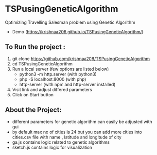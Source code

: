 # TSPusingGeneticAlgorithm
Optimizing Travelling Salesman problem using Genetic Algorithm
* Demo (https://krishnaa208.github.io/TSPusingGeneticAlgorithm/)

## To Run the project :

1. git clone https://github.com/krishnaa208/TSPusingGeneticAlgorithm
2. cd TSPusingGeneticAlgorithm
3. Run a local server (few options are listed below)
    * python3 -m http.server (with python3)
    * php -S localhost:8000  (with php)
    * http-server (with npm and http-server installed)
4. Visit link and adjust differed parameters 
5. Click on Start button

## About the Project:

* different parameters for genetic algorithm can easily be adjusted with gui
* by default max no of cities is 24 but you can add more cities into cities.csv file
    with name , latitude and longitude of city
* ga.js contains logic related to genetic algorithms
* sketch.js contains logic for visualization



